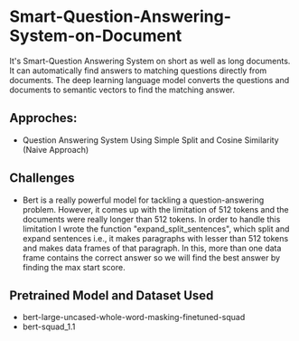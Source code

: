 # Smart-Question-Answering-System-on-Document

It's Smart-Question Answering System on short as well as long documents. It can automatically find answers to matching questions directly from documents. The deep learning language model converts the questions and documents to semantic vectors to find the matching answer.

## Approches:

- Question Answering System Using Simple Split and Cosine Similarity (Naive Approach)
<!-- - Question Answering System Using Word2Vec Embedding Technique
- Question Answering System with Fine-Tuned BERT Technique -->

## Challenges

- Bert is a really powerful model for tackling a question-answering problem. However, it comes up with the limitation of 512 tokens and the documents were really longer than 512 tokens. In order to handle this limitation I wrote the function "expand_split_sentences", which split and expand sentences i.e., it makes paragraphs with lesser than 512 tokens and makes data frames of that paragraph. In this, more than one data frame contains the correct answer so we will find the best answer by finding the max start score.

## Pretrained Model and Dataset Used

<!-- - word2vec -->
- bert-large-uncased-whole-word-masking-finetuned-squad
- bert-squad_1.1
